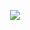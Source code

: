 <!DOCTYPE html>
<html>
<head>
    <style>
        * {
            margin: 0;
            padding: 0;
        }
        .imgbox {
            display: grid;
            height: 100%;
        }
        .center-fit {
            max-width: 100%;
            max-height: 100vh;
            margin: auto;
        }
    </style>
</head>
<body>
<div class="imgbox">
    <img class="center-fit" src='https://upload.wikimedia.org/wikipedia/commons/thumb/4/4b/Mr._Robot_Logo.svg/1985px-Mr._Robot_Logo.svg.png'>
</div>
</body>
</html>
